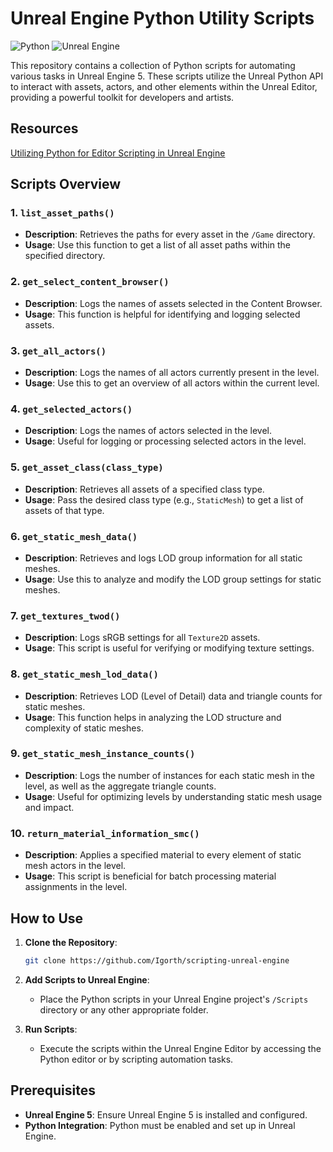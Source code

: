 # Unreal Engine Python Utility Scripts

![Python](https://img.shields.io/badge/Python-3.9+-blue.svg)
![Unreal Engine](https://img.shields.io/badge/Unreal%20Engine-5-blue.svg)

This repository contains a collection of Python scripts for automating various tasks in Unreal Engine 5. These scripts utilize the Unreal Python API to interact with assets, actors, and other elements within the Unreal Editor, providing a powerful toolkit for developers and artists.

## Resources
[Utilizing Python for Editor Scripting in Unreal Engine](https://dev.epicgames.com/community/learning/courses/wk4/utilizing-python-for-editor-scripting-in-unreal-engine/qOm5/utilizing-python-for-editor-scripting-in-unreal-engine-overview)
## Scripts Overview

### 1. `list_asset_paths()`
- **Description**: Retrieves the paths for every asset in the `/Game` directory.
- **Usage**: Use this function to get a list of all asset paths within the specified directory.

### 2. `get_select_content_browser()`
- **Description**: Logs the names of assets selected in the Content Browser.
- **Usage**: This function is helpful for identifying and logging selected assets.

### 3. `get_all_actors()`
- **Description**: Logs the names of all actors currently present in the level.
- **Usage**: Use this to get an overview of all actors within the current level.

### 4. `get_selected_actors()`
- **Description**: Logs the names of actors selected in the level.
- **Usage**: Useful for logging or processing selected actors in the level.

### 5. `get_asset_class(class_type)`
- **Description**: Retrieves all assets of a specified class type.
- **Usage**: Pass the desired class type (e.g., `StaticMesh`) to get a list of assets of that type.

### 6. `get_static_mesh_data()`
- **Description**: Retrieves and logs LOD group information for all static meshes.
- **Usage**: Use this to analyze and modify the LOD group settings for static meshes.

### 7. `get_textures_twod()`
- **Description**: Logs sRGB settings for all `Texture2D` assets.
- **Usage**: This script is useful for verifying or modifying texture settings.

### 8. `get_static_mesh_lod_data()`
- **Description**: Retrieves LOD (Level of Detail) data and triangle counts for static meshes.
- **Usage**: This function helps in analyzing the LOD structure and complexity of static meshes.

### 9. `get_static_mesh_instance_counts()`
- **Description**: Logs the number of instances for each static mesh in the level, as well as the aggregate triangle counts.
- **Usage**: Useful for optimizing levels by understanding static mesh usage and impact.

### 10. `return_material_information_smc()`
- **Description**: Applies a specified material to every element of static mesh actors in the level.
- **Usage**: This script is beneficial for batch processing material assignments in the level.

## How to Use

1. **Clone the Repository**:
    ```bash
    git clone https://github.com/Igorth/scripting-unreal-engine
    ```

2. **Add Scripts to Unreal Engine**:
    - Place the Python scripts in your Unreal Engine project's `/Scripts` directory or any other appropriate folder.

3. **Run Scripts**:
    - Execute the scripts within the Unreal Engine Editor by accessing the Python editor or by scripting automation tasks.

## Prerequisites

- **Unreal Engine 5**: Ensure Unreal Engine 5 is installed and configured.
- **Python Integration**: Python must be enabled and set up in Unreal Engine.
